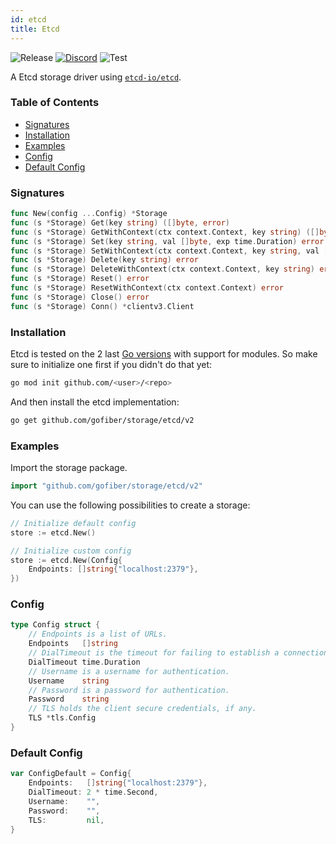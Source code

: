 ```yaml
---
id: etcd
title: Etcd
---
```


![Release](https://img.shields.io/github/v/tag/gofiber/storage?filter=etcd*)
[![Discord](https://img.shields.io/discord/704680098577514527?style=flat&label=%F0%9F%92%AC%20discord&color=00ACD7)](https://gofiber.io/discord)
![Test](https://img.shields.io/github/actions/workflow/status/gofiber/storage/test-etcd.yml?label=Tests)

A Etcd storage driver using [`etcd-io/etcd`](https://github.com/etcd-io/etcd).

### Table of Contents
- [Signatures](#signatures)
- [Installation](#installation)
- [Examples](#examples)
- [Config](#config)
- [Default Config](#default-config)

### Signatures
```go
func New(config ...Config) *Storage
func (s *Storage) Get(key string) ([]byte, error)
func (s *Storage) GetWithContext(ctx context.Context, key string) ([]byte, error)
func (s *Storage) Set(key string, val []byte, exp time.Duration) error
func (s *Storage) SetWithContext(ctx context.Context, key string, val []byte, exp time.Duration) error
func (s *Storage) Delete(key string) error
func (s *Storage) DeleteWithContext(ctx context.Context, key string) error
func (s *Storage) Reset() error
func (s *Storage) ResetWithContext(ctx context.Context) error
func (s *Storage) Close() error
func (s *Storage) Conn() *clientv3.Client
```

### Installation
Etcd is tested on the 2 last [Go versions](https://golang.org/dl/) with support for modules. So make sure to initialize one first if you didn't do that yet:
```bash
go mod init github.com/<user>/<repo>
```
And then install the etcd implementation:
```bash
go get github.com/gofiber/storage/etcd/v2
```

### Examples
Import the storage package.
```go
import "github.com/gofiber/storage/etcd/v2"
```

You can use the following possibilities to create a storage:
```go
// Initialize default config
store := etcd.New()

// Initialize custom config
store := etcd.New(Config{
    Endpoints: []string{"localhost:2379"},
})

```

### Config
```go
type Config struct {
    // Endpoints is a list of URLs.
    Endpoints   []string
    // DialTimeout is the timeout for failing to establish a connection.
    DialTimeout time.Duration
    // Username is a username for authentication.
    Username    string
    // Password is a password for authentication.
    Password    string
	// TLS holds the client secure credentials, if any.
	TLS *tls.Config
}
```

### Default Config
```go
var ConfigDefault = Config{
    Endpoints:   []string{"localhost:2379"},
    DialTimeout: 2 * time.Second,
    Username:    "",
    Password:    "",
    TLS:         nil,
}
```
